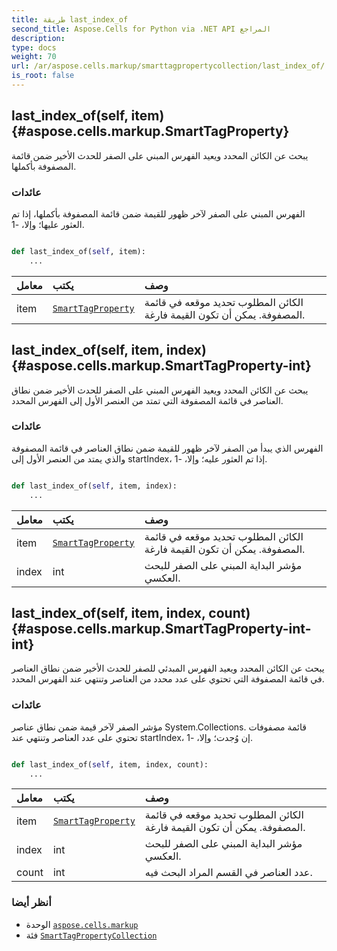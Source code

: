 ```yaml
---
title: طريقة last_index_of
second_title: Aspose.Cells for Python via .NET API المراجع
description:
type: docs
weight: 70
url: /ar/aspose.cells.markup/smarttagpropertycollection/last_index_of/
is_root: false
---
```

##  last_index_of(self, item) {#aspose.cells.markup.SmartTagProperty}
يبحث عن الكائن المحدد ويعيد الفهرس المبني على الصفر للحدث الأخير ضمن قائمة المصفوفة بأكملها.


###  عائدات

الفهرس المبني على الصفر لآخر ظهور للقيمة ضمن قائمة المصفوفة بأكملها، إذا تم العثور عليها؛ وإلا، -1.


```python

def last_index_of(self, item):
    ...
```


| معامل| يكتب| وصف|
| :- | :- | :- |
| item | [`SmartTagProperty`](/cells/python-net/ar/aspose.cells.markup/smarttagproperty) | الكائن المطلوب تحديد موقعه في قائمة المصفوفة. يمكن أن تكون القيمة فارغة.|


##  last_index_of(self, item, index) {#aspose.cells.markup.SmartTagProperty-int}
يبحث عن الكائن المحدد ويعيد الفهرس المبني على الصفر للحدث الأخير ضمن نطاق العناصر في قائمة المصفوفة التي تمتد من العنصر الأول إلى الفهرس المحدد.


###  عائدات

الفهرس الذي يبدأ من الصفر لآخر ظهور للقيمة ضمن نطاق العناصر في قائمة المصفوفة والذي يمتد من العنصر الأول إلى startIndex، إذا تم العثور عليه؛ وإلا، -1.


```python

def last_index_of(self, item, index):
    ...
```


| معامل| يكتب| وصف|
| :- | :- | :- |
| item | [`SmartTagProperty`](/cells/python-net/ar/aspose.cells.markup/smarttagproperty) | الكائن المطلوب تحديد موقعه في قائمة المصفوفة. يمكن أن تكون القيمة فارغة.|
| index | int | مؤشر البداية المبني على الصفر للبحث العكسي.|


##  last_index_of(self, item, index, count) {#aspose.cells.markup.SmartTagProperty-int-int}
يبحث عن الكائن المحدد ويعيد الفهرس المبدئي للصفر للحدث الأخير ضمن نطاق العناصر في قائمة المصفوفة التي تحتوي على عدد محدد من العناصر وتنتهي عند الفهرس المحدد.


###  عائدات

مؤشر الصفر لآخر قيمة ضمن نطاق عناصر System.Collections. قائمة مصفوفات تحتوي على عدد العناصر وتنتهي عند startIndex، إن وُجدت؛ وإلا، -1.


```python

def last_index_of(self, item, index, count):
    ...
```


| معامل| يكتب| وصف|
| :- | :- | :- |
| item | [`SmartTagProperty`](/cells/python-net/ar/aspose.cells.markup/smarttagproperty) | الكائن المطلوب تحديد موقعه في قائمة المصفوفة. يمكن أن تكون القيمة فارغة.|
| index | int | مؤشر البداية المبني على الصفر للبحث العكسي.|
| count | int | عدد العناصر في القسم المراد البحث فيه.|



###  أنظر أيضا
* الوحدة [`aspose.cells.markup`](../../)
* فئة [`SmartTagPropertyCollection`](/cells/python-net/ar/aspose.cells.markup/smarttagpropertycollection)
